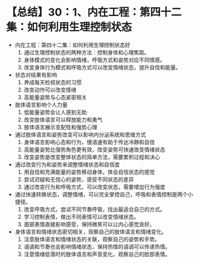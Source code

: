 # 【总结】30：1、内在工程：第四十二集：如何利用生理控制状态

-   内在工程：第四十二集：如何利用生理控制状态好
    1.  通过生理控制状态的两种方法：控制身体和心理焦距。
    2.  身体模式的变化会影响情绪，呼吸方式和姿势对应不同情感。
    3.  改变身体行为模式和呼吸方式可以改变情绪状态，提升自信和能量。
-   状态对结果有影响
    1.  养成每天检视状态的习惯
    2.  改变动作可以改变情绪
    3.  高能量姿势与心态紧密相关
-   肢体语言影响个人力量
    1.  低能量姿势会让人感到无助
    2.  改变肢体语言可以释放能力和勇气
    3.  肢体语言展示支配性和强势心理
-   通过肢体语言和姿势改变可以影响内分泌系统和思维方式
    1.  身体语言影响心态和行为，慢语速有助于传达冷静和自信
    2.  高能量姿势比强势角色更有效，改变姿势可快速改变情绪状态
    3.  改变姿势是改变整体状态的简单方法，需要累积过程和决心
-   通过改变行为和姿势来调整情绪状态和自信度
    1.  用自信和充满能量的姿势移动身体，体会自信状态的感觉
    2.  尝试迟疑和无信心的姿势，感受不同状态的差异
    3.  通过改变行为和呼吸方式，可以改变状态，需要增加行为强度
-   通过快速转换状态，调整情绪，可以完全掌控自己，呼吸和表情控制是两个小捷径。
    1.  改变呼吸方式，尝试不同节奏呼吸，找出最适合自己的方式。
    2.  学习控制表情，做出不同表情可以改变情绪状态。
    3.  面部表情直接影响感受，保持微笑可以让内心感觉良好。
-   身体语言和情绪状态密切相关，观察自己的肢体语言和情绪变化。
    1.  注意肢体语言和情绪状态的关联，观察自己的姿势和手势。
    2.  语调和节奏也会影响情绪状态，保持热情的语调可以传递热情。
    3.  注意情绪低落时的肢体语言和声音变化，观察自己的脸部表情。